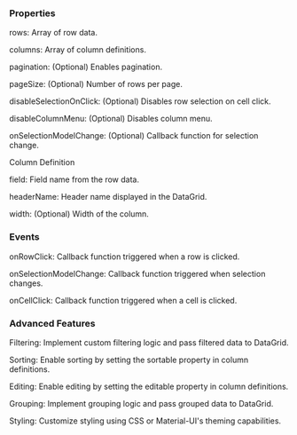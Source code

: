 ### Properties
rows: Array of row data.

columns: Array of column definitions.

pagination: (Optional) Enables pagination.

pageSize: (Optional) Number of rows per page.

disableSelectionOnClick: (Optional) Disables row selection on cell click.

disableColumnMenu: (Optional) Disables column menu.

onSelectionModelChange: (Optional) Callback function for selection change.

Column Definition

field: Field name from the row data.

headerName: Header name displayed in the DataGrid.

width: (Optional) Width of the column.

### Events
onRowClick: Callback function triggered when a row is clicked.

onSelectionModelChange: Callback function triggered when selection changes.

onCellClick: Callback function triggered when a cell is clicked.

### Advanced Features
Filtering: Implement custom filtering logic and pass filtered data to DataGrid.

Sorting: Enable sorting by setting the sortable property in column definitions.

Editing: Enable editing by setting the editable property in column definitions.

Grouping: Implement grouping logic and pass grouped data to DataGrid.

Styling: Customize styling using CSS or Material-UI's theming capabilities.
